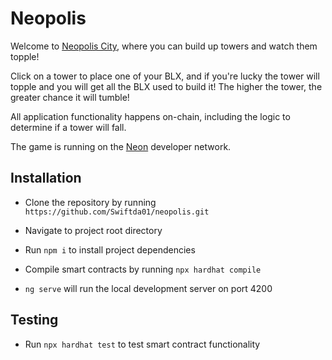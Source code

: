 # Neopolis

Welcome to [Neopolis City](https://www.neopolis.city/), where you can build up towers and watch them topple!

Click on a tower to place one of your BLX, and if you're lucky the tower will topple and you will get all the BLX used to build it! The higher the tower, the greater chance it will tumble!

All application functionality happens on-chain, including the logic to determine if a tower will fall.

The game is running on the [Neon](https://neonevm.org/) developer network.

## Installation

- Clone the repository by running `https://github.com/Swiftda01/neopolis.git`

- Navigate to project root directory

- Run `npm i` to install project dependencies

- Compile smart contracts by running `npx hardhat compile`

- `ng serve` will run the local development server on port 4200

## Testing

- Run `npx hardhat test` to test smart contract functionality
